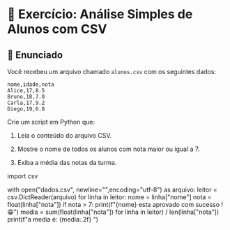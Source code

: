 # 🧪 Exercício: Análise Simples de Alunos com CSV

## 📝 Enunciado

Você recebeu um arquivo chamado `alunos.csv` com os seguintes dados:

```csv
nome,idade,nota
Alice,17,8.5
Bruno,18,7.0
Carla,17,9.2
Diego,19,6.8
```

Crie um script em Python que:

1. Leia o conteúdo do arquivo CSV.

2. Mostre o nome de todos os alunos com nota maior ou igual a 7.

3. Exiba a média das notas da turma.

import csv 

with open("dados.csv", newline="",encoding="utf-8") as arquivo:
    leitor = csv.DictReader(arquivo)
    for linha in leitor:
        nome = linha["nome"]
        nota = float(linha["nota"])
        if nota > 7:
            print(f"{nome} esta aprovado com sucesso ! 😁")
        media = sum(float(linha["nota"]) for linha in leitor) / len(linha["nota"])
        print(f"a media é: {media:.2f} ")
    

